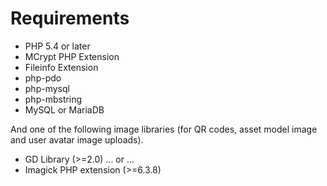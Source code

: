 # Requirements

- PHP 5.4 or later
- MCrypt PHP Extension
- Fileinfo Extension
- php-pdo
- php-mysql
- php-mbstring
- MySQL or MariaDB

And one of the following image libraries (for QR codes, asset model image and user avatar image uploads).

- GD Library (>=2.0) … or …
- Imagick PHP extension (>=6.3.8)
